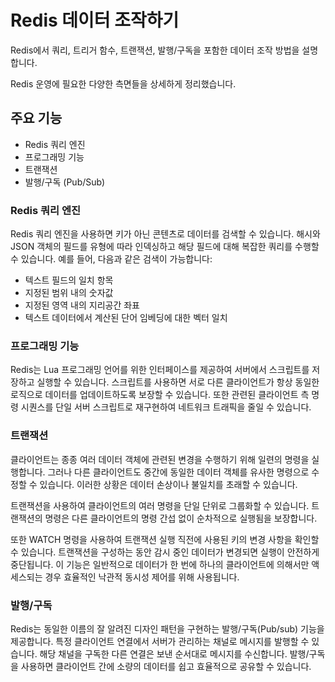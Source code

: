 # Redis 데이터 조작하기
Redis에서 쿼리, 트리거 함수, 트랜잭션, 발행/구독을 포함한 데이터 조작 방법을 설명합니다.

Redis 운영에 필요한 다양한 측면들을 상세하게 정리했습니다.

## 주요 기능
- Redis 쿼리 엔진
- 프로그래밍 기능
- 트랜잭션
- 발행/구독 (Pub/Sub)

### Redis 쿼리 엔진
Redis 쿼리 엔진을 사용하면 키가 아닌 콘텐츠로 데이터를 검색할 수 있습니다. 해시와 JSON 객체의 필드를 유형에 따라 인덱싱하고 해당 필드에 대해 복잡한 쿼리를 수행할 수 있습니다. 예를 들어, 다음과 같은 검색이 가능합니다:

- 텍스트 필드의 일치 항목
- 지정된 범위 내의 숫자값
- 지정된 영역 내의 지리공간 좌표
- 텍스트 데이터에서 계산된 단어 임베딩에 대한 벡터 일치

### 프로그래밍 기능
Redis는 Lua 프로그래밍 언어를 위한 인터페이스를 제공하여 서버에서 스크립트를 저장하고 실행할 수 있습니다. 스크립트를 사용하면 서로 다른 클라이언트가 항상 동일한 로직으로 데이터를 업데이트하도록 보장할 수 있습니다. 또한 관련된 클라이언트 측 명령 시퀀스를 단일 서버 스크립트로 재구현하여 네트워크 트래픽을 줄일 수 있습니다.

### 트랜잭션
클라이언트는 종종 여러 데이터 객체에 관련된 변경을 수행하기 위해 일련의 명령을 실행합니다. 그러나 다른 클라이언트도 중간에 동일한 데이터 객체를 유사한 명령으로 수정할 수 있습니다. 이러한 상황은 데이터 손상이나 불일치를 초래할 수 있습니다.

트랜잭션을 사용하여 클라이언트의 여러 명령을 단일 단위로 그룹화할 수 있습니다. 트랜잭션의 명령은 다른 클라이언트의 명령 간섭 없이 순차적으로 실행됨을 보장합니다.

또한 WATCH 명령을 사용하여 트랜잭션 실행 직전에 사용된 키의 변경 사항을 확인할 수 있습니다. 트랜잭션을 구성하는 동안 감시 중인 데이터가 변경되면 실행이 안전하게 중단됩니다. 이 기능은 일반적으로 데이터가 한 번에 하나의 클라이언트에 의해서만 액세스되는 경우 효율적인 낙관적 동시성 제어를 위해 사용됩니다.

### 발행/구독
Redis는 동일한 이름의 잘 알려진 디자인 패턴을 구현하는 발행/구독(Pub/sub) 기능을 제공합니다. 특정 클라이언트 연결에서 서버가 관리하는 채널로 메시지를 발행할 수 있습니다. 해당 채널을 구독한 다른 연결은 보낸 순서대로 메시지를 수신합니다. 발행/구독을 사용하면 클라이언트 간에 소량의 데이터를 쉽고 효율적으로 공유할 수 있습니다.
